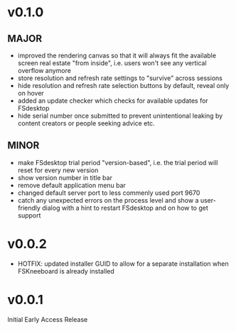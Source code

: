 # v0.1.0

## MAJOR

- improved the rendering canvas so that it will always fit the available screen real estate "from inside", i.e. users won't see any vertical overflow anymore
- store resolution and refresh rate settings to "survive" across sessions
- hide resolution and refresh rate selection buttons by default, reveal only on hover
- added an update checker which checks for available updates for FSdesktop
- hide serial number once submitted to prevent unintentional leaking by content creators or people seeking advice etc.

## MINOR

- make FSdesktop trial period "version-based", i.e. the trial period will reset for every new version
- show version number in title bar
- remove default application menu bar
- changed default server port to less commenly used port 9670
- catch any unexpected errors on the process level and show a user-friendly dialog with a hint to restart FSdesktop and on how to get support

# v0.0.2

- HOTFIX: updated installer GUID to allow for a separate installation when FSKneeboard is already installed

# v0.0.1

Initial Early Access Release
